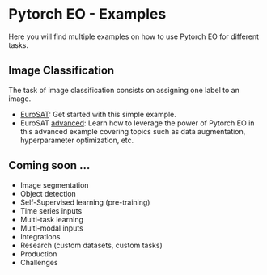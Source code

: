 # Pytorch EO - Examples

Here you will find multiple examples on how to use Pytorch EO for different tasks.

## Image Classification

The task of image classification consists on assigning one label to an image.

- [EuroSAT](./eurosat.ipynb): Get started with this simple example.
- EuroSAT [advanced](./eurosat_advanced.ipynb): Learn how to leverage the power of Pytorch EO in this advanced example covering topics such as data augmentation, hyperparameter optimization, etc.

<!-- ## Image Multi-label Classification

The task of image multi-label classification consists on assigning multiple labels to an image.

- [BigEarthNet](./big_earth_net.ipynb): Train an image classifier for a multi-label task. -->

<!--## Image Segmentation

The task of image segmentation consists on assigning one label to each pixel of an image.

- [LandCoverNet](./land_cover_net.ipynb): Learn how to train a model for image segmentation.

 ## Data Fusion

Data fusion is a technique that consists on leveraging multiple data sources at the same time to solve a task.

- BigEarthNet [data fusion](./big_earth_net_df.ipynb): Learn how to train an image classifier fusing Sentinel 1 and Sentinel 2 imagery.

## Self-Supervised Learning

Self-Supervised Learning is a technique that consists on training a model without labels.

- EuroSAT [transfer learning](./eurosat_ssl.ipynb) with SSL pre-trained model: In this example we show how to train a model using an SSL pre-trained model from our Models Universe. -->

## Coming soon ...

- Image segmentation
- Object detection
- Self-Supervised learning (pre-training)
- Time series inputs
- Multi-task learning
- Multi-modal inputs
- Integrations 
- Research (custom datasets, custom tasks)
- Production 
- Challenges
<!-- - AutoML: NAS, HPO -->
